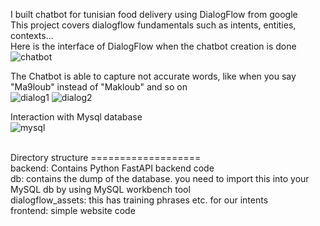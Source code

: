 I built chatbot for tunisian food delivery using DialogFlow from google <br>
This project covers dialogflow fundamentals such as intents, entities, contexts... <br>
Here is the interface of DialogFlow when the chatbot creation is done <br>
![chatbot](https://github.com/mahdihammi/Chatbot-food-delivery/assets/89527502/ce7fe6b1-6587-4d22-a28b-2ca855d777b6)

The Chatbot is able to capture not accurate words, like when you say "Ma9loub" instead of "Makloub" and so on <br>
![dialog1](https://github.com/mahdihammi/Chatbot-food-delivery/assets/89527502/610b91a9-cc6d-4790-bd23-ccae2ee5a3be)
![dialog2](https://github.com/mahdihammi/Chatbot-food-delivery/assets/89527502/88616d89-b118-4c6e-a2a1-87a46d7fabe2)

Interaction with Mysql database <br>
![mysql](https://github.com/mahdihammi/Chatbot-food-delivery/assets/89527502/ca2419e0-4420-4a3c-b9dd-b125895dda0b)



<br>
Directory structure
=================== <br>
backend: Contains Python FastAPI backend code <br>
db: contains the dump of the database. you need to import this into your MySQL db by using MySQL workbench tool <br>
dialogflow_assets: this has training phrases etc. for our intents <br>
frontend: simple website code <br>
